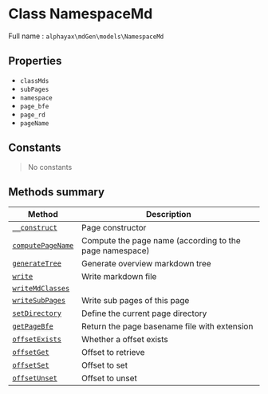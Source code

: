 # **Class** NamespaceMd

Full name : `alphayax\mdGen\models\NamespaceMd`

## Properties

- `classMds`
- `subPages`
- `namespace`
- `page_bfe`
- `page_rd`
- `pageName`

## Constants

> No constants

## Methods summary

| Method | Description |
|---|---|
| [`__construct`](__construct.md) | Page constructor |
| [`computePageName`](computePageName.md) | Compute the page name (according to the page namespace) |
| [`generateTree`](generateTree.md) | Generate overview markdown tree |
| [`write`](write.md) | Write markdown file |
| [`writeMdClasses`](writeMdClasses.md) |  |
| [`writeSubPages`](writeSubPages.md) | Write sub pages of this page |
| [`setDirectory`](setDirectory.md) | Define the current page directory |
| [`getPageBfe`](getPageBfe.md) | Return the page basename file with extension |
| [`offsetExists`](offsetExists.md) | Whether a offset exists |
| [`offsetGet`](offsetGet.md) | Offset to retrieve |
| [`offsetSet`](offsetSet.md) | Offset to set |
| [`offsetUnset`](offsetUnset.md) | Offset to unset |
